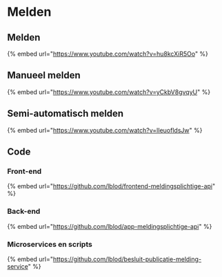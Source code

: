 # Melden

## Melden

{% embed url="https://www.youtube.com/watch?v=hu8kcXiR5Oo" %}

## Manueel melden

{% embed url="https://www.youtube.com/watch?v=yCkbV8gvqyU" %}

## Semi-automatisch melden

{% embed url="https://www.youtube.com/watch?v=lIeuofldsJw" %}

## Code

### Front-end

{% embed url="https://github.com/lblod/frontend-meldingsplichtige-api" %}

### Back-end

{% embed url="https://github.com/lblod/app-meldingsplichtige-api" %}

### Microservices en scripts

{% embed url="https://github.com/lblod/besluit-publicatie-melding-service" %}



